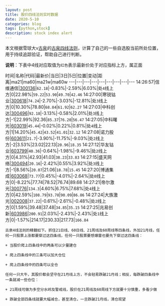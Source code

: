 ```yaml
---
layout: post
title: 股价四线法则实时数据
date: 2020-5-10
categories: blog
tags: [python,stock]
description: stock index alert
---
```



本文根据雪球大v[古泉](https://xueqiu.com/u/7148646888)的[古泉四线法则](https://xueqiu.com/7148646888/130498192)，计算了自己的一些自选股当前所处位置，用于持续追踪验证，帮助自己进行判断。

**说明**：下表中4线对应取值为`红色`表示最新价处于对应指标上方，属正面

时间|名称|代码|最新价|当日|3日|5日|位置|变动|距离|ma21|ma60|ma21w|ma60w
---|---|---|---|---|---|---|---|---
14:26:57|信维通信|[300136](https://xueqiu.com/S/SZ300136)|`62.18`|-0.83%|-2.59%|6.03%|处`4`线上方|0|22.98%|`59.22`|`53.90`|`49.70`|`42.46`
14:27:00|寒锐钴业|[300618](https://xueqiu.com/S/SZ300618)|`74.24`|-2.70%|-3.03%|-12.81%|处`3`线上方|0|10.30%|78.80|`68.84`|`61.92`|`62.27`
14:27:03|中科创达|[300496](https://xueqiu.com/S/SZ300496)|`92.18`|-3.13%|-0.58%|2.01%|处`3`线上方|-1|22.99%|92.36|`85.37`|`76.20`|`56.47`
14:27:05|中科曙光|[603019](https://xueqiu.com/S/SH603019)|`45.44`|-0.02%|0.22%|0.81%|处`4`线上方|1|14.20%|`45.42`|`43.52`|`41.01`|`32.12`
14:27:08|诺力股份|[603611](https://xueqiu.com/S/SH603611)|`21.7`|-3.90%|-11.75%|-9.03%|处`2`线上方|-2|3.53%|23.02|22.13|`20.96`|`18.35`
14:27:12|华友钴业|[603799](https://xueqiu.com/S/SH603799)|`40.36`|-0.64%|-1.98%|-9.46%|处`2`线上方|0|4.31%|42.93|41.03|`38.23`|`33.83`
14:27:15|盛天网络|[300494](https://xueqiu.com/S/SZ300494)|`20.16`|-2.42%|0.55%|3.92%|处`3`线上方|-1|8.56%|`20.07`|21.06|`18.78`|`15.45`
14:27:20|博通集成|[603068](https://xueqiu.com/S/SH603068)|`73.77`|0.45%|-4.01%|-2.64%|处`0`线上方|0|-8.22%|77.74|78.52|76.74|89.68
14:27:21|帝尔激光|[300776](https://xueqiu.com/S/SZ300776)|`134.3`|4.60%|6.75%|7.68%|处`4`线上方|0|42.59%|`108.79`|`93.78`|`90.09`|`86.86`
14:27:24|大族激光|[002008](https://xueqiu.com/S/SZ002008)|`37.22`|-0.61%|-2.61%|-0.48%|处`2`线上方|0|1.59%|39.48|37.48|`34.85`|`35.15`
14:27:25|兆易创新|[603986](https://xueqiu.com/S/SH603986)|`200.91`|2.03%|-2.43%|-2.43%|处`1`线上方|0|-1.57%|214.17|230.33|217.73|`166.84`

```
古泉4线法则的精髓如下。抓住21日线、60日线、21周线及60周线等四条线，外加21月线，任何一只股票上涨都要穿过这四条线，任何一只股票要想爆雷也要先下穿过这四条线：

+ 当股价爬上四条线中的两条可以少量建仓

+ 爬上四条线中的三条可以加大仓位

+ 爬上四条线中的四条可以全仓

任何一只大牛，其股价都会坚守在21月线上方，不会轻易跌破21月线；相反，每跌破四条线中一条就减一些仓位：

+ 21周线可做为多空分水岭及警戒线，股价在21周线及60周线下方就要十分慎重，多看少做

+ 跌破全部四条线就要大幅减仓，甚至清仓，一旦跌破21月线，清仓观望
```